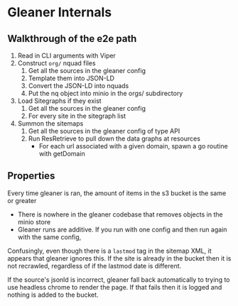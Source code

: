 # Gleaner Internals

## Walkthrough of the e2e path

1. Read in CLI arguments with Viper
2. Construct `org/` nquad files 
    1. Get all the sources in the gleaner config
    2. Template them into JSON-LD
    3. Convert the JSON-LD into nquads
    4. Put the nq object into minio in the orgs/ subdirectory
3. Load Sitegraphs if they exist
    1. Get all the sources in the gleaner config
    2. For every site in the sitegraph list
4. Summon the sitemaps
    1. Get all the sources in the gleaner config of type API
    2. Run ResRetrieve to pull down the data graphs at resources
        - For each url associated with a given domain, spawn a go routine with getDomain

## Properties

Every time gleaner is ran, the amount of items in the s3 bucket is the same or greater
- There is nowhere in the gleaner codebase that removes objects in the minio store
- Gleaner runs are additive. If you run with one config and then run again with the same config, 

Confusingly, even though there is a `lastmod` tag in the sitemap XML, it appears that gleaner ignores this. If the site is already in the bucket then it is not recrawled, regardless of if the lastmod date is different. 

If the source's jsonld is incorrect, gleaner fall back automatically to trying to use headless chrome to render the page. If that fails then it is logged and nothing is added to the bucket. 